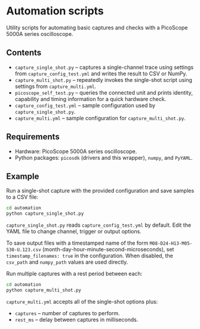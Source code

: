 # Automation scripts

Utility scripts for automating basic captures and checks with a PicoScope 5000A series oscilloscope.

## Contents

- `capture_single_shot.py` – captures a single-channel trace using settings from `capture_config_test.yml` and writes the result to CSV or NumPy.
- `capture_multi_shot.py` – repeatedly invokes the single-shot script using settings from `capture_multi.yml`.
- `picoscope_self_test.py` – queries the connected unit and prints identity, capability and timing information for a quick hardware check.
- `capture_config_test.yml` – sample configuration used by `capture_single_shot.py`.
- `capture_multi.yml` – sample configuration for `capture_multi_shot.py`.

## Requirements

- Hardware: PicoScope 5000A series oscilloscope.
- Python packages: `picosdk` (drivers and this wrapper), `numpy`, and `PyYAML`.

## Example

Run a single-shot capture with the provided configuration and save samples to a CSV file:

```bash
cd automation
python capture_single_shot.py
```

`capture_single_shot.py` reads `capture_config_test.yml` by default. Edit the YAML file to change channel, trigger or output options.

To save output files with a timestamped name of the form
`M08-D24-H13-M05-S30-U.123.csv` (month-day-hour-minute-second-microseconds), set
`timestamp_filenames: true` in the configuration. When disabled, the
`csv_path` and `numpy_path` values are used directly.

Run multiple captures with a rest period between each:

```bash
cd automation
python capture_multi_shot.py
```

`capture_multi.yml` accepts all of the single-shot options plus:

- `captures` – number of captures to perform.
- `rest_ms` – delay between captures in milliseconds.

